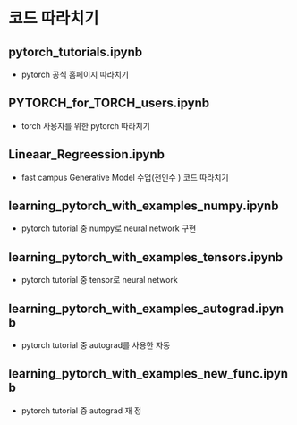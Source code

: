# 코드 따라치기

## pytorch_tutorials.ipynb
- pytorch 공식 홈페이지 따라치기

## PYTORCH_for_TORCH_users.ipynb
- torch 사용자를 위한 pytorch 따라치기

## Lineaar_Regreession.ipynb
- fast campus Generative Model 수업(전인수 ) 코드 따라치기

## learning_pytorch_with_examples_numpy.ipynb
- pytorch tutorial 중 numpy로 neural network 구현

## learning_pytorch_with_examples_tensors.ipynb
- pytorch tutorial 중 tensor로 neural network 

## learning_pytorch_with_examples_autograd.ipynb
- pytorch tutorial 중 autograd를 사용한 자동 

## learning_pytorch_with_examples_new_func.ipynb
- pytorch tutorial 중 autograd 재 정
